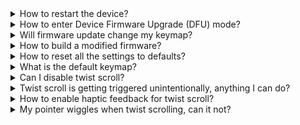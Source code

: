 <details>
<summary>How to restart the device?</summary>
Press the button on the back of the device (next to the USB port).
</details>

<details>
<summary>How to enter Device Firmware Upgrade (DFU) mode?</summary>
Double-click the reset button quickly. Connect to the PC with the USB cable. 
The device should appear as a mass storage device.
You can copy a new UF2 firmware file directly to the root folder of the device.
Wait for it to eject itself. That's it!
</details>

<details>
<summary>Will firmware update change my keymap?</summary>
No, if you've made at least one change to your keymap via ZMK Studio, new firmware will not overwrite your settings.
</details>

<details>
<summary>How to build a modified firmware?</summary>
There are two options. First one — you fork the <a href="https://github.com/efogtech/endgame-trackball-config">config repository</a> and make changes there — Github actions will do all the work for you, just download the artifact at the end. Second one — building locally. You would need to clone <a href="https://github.com/efogtech/endgame-trackball-firmware/">the firmware repository</a> and follow README.
</details>

<details>
<summary>How to reset all the settings to defaults?</summary>
Please see the <a href="https://zmk.dev/docs/config/settings#clearing-persisted-setting">corresponding section</a> of ZMK docs. Here is <a href="https://nightly.link/efogtech/endgame-trackball-config/workflows/build/reset-fw/firmware.zip">firmware-eraser, binary</a>.   <br />
  TLDR: flash it onto the device, wait 5 seconds, flash the regular firmware.
</details>

<details>
<summary>What is the default keymap?</summary>
You will find the keymap description at the <a href="https://github.com/efogtech/endgame-trackball/tree/main?tab=readme-ov-file#default-keymap">root README</a>.
</details>

<details>
<summary>Can I disable twist scroll?</summary>
Yes, but it's not possible with ZMK Studio at the moment, you need to add this to your keymap: 
  
```diff
--- config/efogtech_trackball_0.keymap
+++ config/efogtech_trackball_0.keymap
@@ -1,5 +1,10 @@
     trackball {
+        default {
+            layers = <DEFAULT>;
+            input-processors = <&zip_scroll_scaler 0 1>;
+        };

         scroll {
             layers = <LAYER_SCROLL>;
             input-processors = <&zip_xy_scaler SCROLL_MULTIPLIER SCROLL_DIVISOR>, <&zip_axis_clamper>,
```
</details>

<details>
<summary>Twist scroll is getting triggered unintentionally, anything I can do?</summary>
  
Yes — open the keymap, scroll to the very end, then either decrease `twist-interference-thres` or increase `twist-thres` (or both). 
</details>

<details>
<summary>How to enable haptic feedback for twist scroll?</summary>
  
Open the keymap, scroll to the very end, add this line to the `&zip_2s_mixer` node:
```
twist-feedback-duration = <50>;
```
You can also override amount of pixels to scroll for the feedback to trigger:
```
twist-feedback-threshold = <150>;
```

</details>

<details>
<summary>My pointer wiggles when twist scrolling, can it not?</summary>
  
It can! Add this to your config file:
```conf
CONFIG_POINTER_2S_MIXER_SCROLL_DISABLES_POINTER=y
```

To customize period of pointer inactivity (default 160 msec), use this:
```
CONFIG_POINTER_2S_MIXER_POINTER_AFTER_SCROLL_ACTIVATION=160
```
</details>


